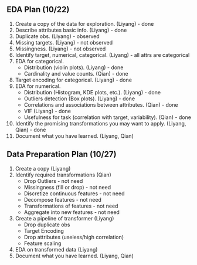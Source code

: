## EDA Plan (10/22)
1. Create a copy of the data for exploration. (Liyang) - done
2. Describe attributes basic info. (Liyang) - done
3. Duplicate obs. (Liyang) - observed
4. Missing targets. (Liyang) - not observed
5. Missingness. (Liyang) - not observed
6. Identify target, numerical, categorical. (Liyang) - all attrs are categorical
7. EDA for categorical.
   - Distribution (violin plots). (Liyang) - done
   - Cardinality and value counts. (Qian) - done
8. Target encoding for categorical. (Liyang) - done
9. EDA for numerical. 
   - Distribution (Histogram, KDE plots, etc.). (Liyang) - done
   - Outliers detection (Box plots). (Liyang) - done
   - Correlations and associations between attributes. (Qian) - done
   - VIF (Liyang) - done
   - Usefulness for task (correlation with target, variability). (Qian) - done
10. Identify the promising transformations you may want to apply. (Liyang, Qian) - done
11. Document what you have learned. (Liyang, Qian)

## Data Preparation Plan (10/27)
1. Create a copy (Liyang)
2. Identify required transformations (Qian)
   - Drop Outliers - not need 
   - Missingness (fill or drop) - not need 
   - Discretize continuous features - not need
   - Decompose features - not need
   - Transformations of features - not need
   - Aggregate into new features - not need
3. Create a pipeline of transformer (Liyang)
   - Drop duplicate obs 
   - Target Encoding
   - Drop attributes (useless/high correlation)
   - Feature scaling
4. EDA on transformed data (Liyang)
5. Document what you have learned. (Liyang, Qian)